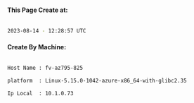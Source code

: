 
   
#### This Page Create at:

```bash

2023-08-14 - 12:28:57 UTC

```

#### Create By Machine:

```bash

Host Name : fv-az795-825

platform  : Linux-5.15.0-1042-azure-x86_64-with-glibc2.35

Ip Local  : 10.1.0.73

```

